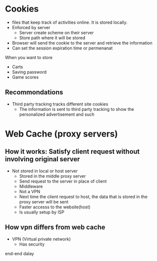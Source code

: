 #
# Cookies
- files that keep track of activities online. It is stored locally.
- Enforced by server
    - Server create scheme on their server
    - Store path where it will be stored
- Browser will send the cookie to the server and retrieve the information
- Can set the session expiration time or permenanat

When you want to store
- Carts
- Saving password
- Game scores

## Recommondations
- Third party tracking tracks different site cookies
  - The information is sent to third party tracking to show the personalized advertisement and such


#
# Web Cache (proxy servers)
## How it works: Satisfy client request without involving original server
- Not stored in local or host server
  - Stored in the middle proxy server
  - Send request to the server in place of client
  - Middleware
  - Not a VPN
  - Next time the client request to host, the data that is stored in the proxy server will be sent
  - Faster accesss to the website(host)
  - Is usually setup by ISP

## How vpn differs from web cache
- VPN (Virtual private network)
  - Has security 

end-end dalay